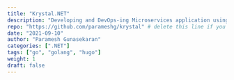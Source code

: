 ```yaml
---
title: "Krystal.NET"
description: "Developing and DevOps-ing Microservices application using Microsoft .NET Core"
repo: "https://github.com/parameshg/krystal" # delete this line if you want a blog-like page
date: "2021-09-10"
author: "Paramesh Gunasekaran"
categories: [".NET"]
tags: ["go", "golang", "hugo"]
weight: 1
draft: false
---
```

